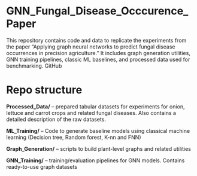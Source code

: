 # GNN_Fungal_Disease_Occcurence_Paper

This repository contains code and data to replicate the experiments from the paper “Applying graph neural networks to predict fungal disease occurrences in precision agriculture.” It includes graph generation utilities, GNN training pipelines, classic ML baselines, and processed data used for benchmarking. 
GitHub

# Repo structure

**Processed_Data/** – prepared tabular datasets for experiments for onion, lettuce and carrot crops and related fungal diseases. Also contains a detailed description of the raw datasets.

**ML_Training/** – Code to generate baseline models using classical machine learning (Decision tree, Random forest, K-nn and FNN)

**Graph_Generation/** – scripts to build plant-level graphs and related utilities

**GNN_Training/** – training/evaluation pipelines for GNN models. Contains ready-to-use graph datasets
